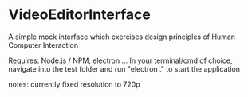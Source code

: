 # VideoEditorInterface
A simple mock interface which exercises design principles of Human Computer Interaction

Requires: Node.js / NPM, electron
...
In your terminal/cmd of choice, navigate into the test folder and run "electron ." to start the application

notes: currently fixed resolution to 720p
